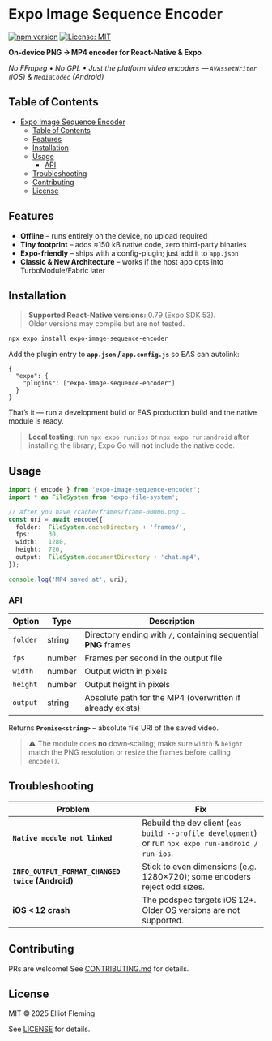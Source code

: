 # Expo Image Sequence Encoder

[![npm version](https://badge.fury.io/js/expo-image-sequence-encoder.svg)](https://badge.fury.io/js/expo-image-sequence-encoder) [![License: MIT](https://img.shields.io/badge/License-MIT-blue.svg)](LICENSE)

**On‑device PNG → MP4 encoder for React‑Native & Expo**

*No FFmpeg • No GPL • Just the platform video encoders — `AVAssetWriter` (iOS) & `MediaCodec` (Android)*

## Table of Contents

- [Expo Image Sequence Encoder](#expo-image-sequence-encoder)
  - [Table of Contents](#tableofcontents)
  - [Features](#features)
  - [Installation](#installation)
  - [Usage](#usage)
    - [API](#api)
  - [Troubleshooting](#troubleshooting)
  - [Contributing](#contributing)
  - [License](#license)

## Features

* **Offline** – runs entirely on the device, no upload required
* **Tiny footprint** – adds ≈150 kB native code, zero third-party binaries
* **Expo-friendly** – ships with a config-plugin; just add it to `app.json`
* **Classic & New Architecture** – works if the host app opts into TurboModule/Fabric later

## Installation

> **Supported React‑Native versions:** 0.79 (Expo SDK 53).<br>
> Older versions may compile but are not tested.

```bash
npx expo install expo-image-sequence-encoder
```

Add the plugin entry to **`app.json` / `app.config.js`** so EAS can autolink:

```jsonc
{
  "expo": {
    "plugins": ["expo-image-sequence-encoder"]
  }
}
```

That’s it — run a development build or EAS production build and the native
module is ready.

> **Local testing:** run `npx expo run:ios` or `npx expo run:android` after
> installing the library; Expo Go will **not** include the native code.

## Usage

```ts
import { encode } from 'expo-image-sequence-encoder';
import * as FileSystem from 'expo-file-system';

// after you have /cache/frames/frame-00000.png …
const uri = await encode({
  folder:  FileSystem.cacheDirectory + 'frames/',
  fps:     30,
  width:   1280,
  height:  720,
  output:  FileSystem.documentDirectory + 'chat.mp4',
});

console.log('MP4 saved at', uri);
```

### API

| Option   | Type   | Description                                                     |
| -------- | ------ | --------------------------------------------------------------- |
| `folder` | string | Directory ending with `/`, containing sequential **PNG** frames |
| `fps`    | number | Frames per second in the output file                            |
| `width`  | number | Output width in pixels                                          |
| `height` | number | Output height in pixels                                         |
| `output` | string | Absolute path for the MP4 (overwritten if already exists)       |

Returns **`Promise<string>`** – absolute file URI of the saved video.

> ⚠️ The module does **no** down‑scaling; make sure `width` & `height` match the
> PNG resolution or resize the frames before calling `encode()`.

## Troubleshooting

| Problem                                          | Fix                                                                                                         |
| ------------------------------------------------ | ----------------------------------------------------------------------------------------------------------- |
| **`Native module not linked`**                   | Rebuild the dev client (`eas build --profile development`) or run `npx expo run-android / run-ios`. |
| **`INFO_OUTPUT_FORMAT_CHANGED twice` (Android)** | Stick to even dimensions (e.g. 1280×720); some encoders reject odd sizes.                                   |
| **iOS < 12 crash**                               | The podspec targets iOS 12+. Older OS versions are not supported.                                           |

## Contributing

PRs are welcome! See [CONTRIBUTING.md](CONTRIBUTING.md) for details.

## License

MIT © 2025 Elliot Fleming

See [LICENSE](LICENSE) for details.
